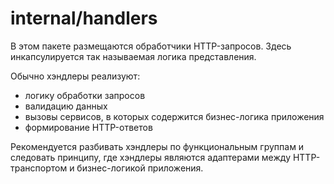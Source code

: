 # internal/handlers

В этом пакете размещаются обработчики HTTP-запросов. Здесь инкапсулируется так называемая логика представления.

Обычно хэндлеры реализуют:
- логику обработки запросов
- валидацию данных
- вызовы сервисов, в которых содержится бизнес-логика приложения
- формирование HTTP-ответов

Рекомендуется разбивать хэндлеры по функциональным группам и следовать принципу, где хэндлеры являются адаптерами между HTTP-транспортом и бизнес-логикой приложения.
